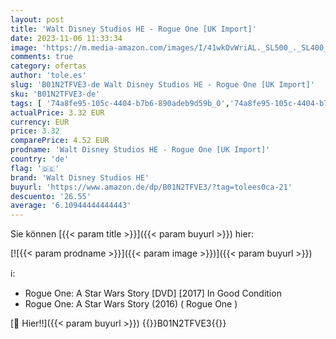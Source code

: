 ```yaml
---
layout: post
title: 'Walt Disney Studios HE - Rogue One [UK Import]'
date: 2023-11-06 11:33:34
image: 'https://m.media-amazon.com/images/I/41wkOvWriAL._SL500_._SL400_.jpg'
comments: true
category: ofertas
author: 'tole.es'
slug: 'B01N2TFVE3-de Walt Disney Studios HE - Rogue One [UK Import]'
sku: 'B01N2TFVE3-de'
tags: [ '74a8fe95-105c-4404-b7b6-890adeb9d59b_0','74a8fe95-105c-4404-b7b6-890adeb9d59b_2201','Action & Abenteuer','Arborist Merchandising Root','Content Stores','DVD','DVD & Blu-ray','Featured Categories','Filme','Self Service','Shops','Special Features Stores','walt disney studios he','🇩🇪', ]
actualPrice: 3.32 EUR
currency: EUR
price: 3.32
comparePrice: 4.52 EUR
prodname: 'Walt Disney Studios HE - Rogue One [UK Import]'
country: 'de'
flag: '🇩🇪'
brand: 'Walt Disney Studios HE'
buyurl: 'https://www.amazon.de/dp/B01N2TFVE3/?tag=tolees0ca-21'
descuento: '26.55'
average: '6.10944444444443'
---
```


Sie können [{{< param title >}}]({{< param buyurl >}}) hier:

[![{{< param prodname >}}]({{< param image >}})]({{< param buyurl >}})

ℹ️:

- Rogue One: A Star Wars Story [DVD] [2017] In Good Condition
- Rogue One: A Star Wars Story (2016) ( Rogue One )

[🛒 Hier!!]({{< param buyurl >}})
{{<world>}}B01N2TFVE3{{</world>}}
